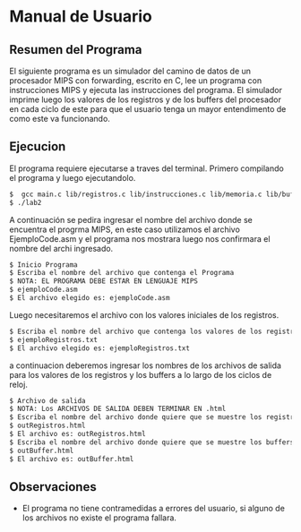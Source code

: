 # Manual de Usuario

## Resumen del Programa

El siguiente programa es un simulador del camino de datos de un procesador MIPS con forwarding, escrito en C, lee un programa con instrucciones MIPS y ejecuta las instrucciones del programa. El simulador imprime luego los valores de los registros y de los buffers del procesador en cada ciclo de este para que el usuario tenga un mayor entendimento de como este va funcionando.

## Ejecucion

El programa requiere ejecutarse a traves del terminal. Primero compilando el programa y luego ejecutandolo.

```sh
$  gcc main.c lib/registros.c lib/instrucciones.c lib/memoria.c lib/buffer.c -o lab2
$ ./lab2
```

A continuación se pedira ingresar el nombre del archivo donde se encuentra el progrma MIPS, en este caso utilizamos el archivo EjemploCode.asm y el programa nos mostrara luego nos confirmara el nombre del archi ingresado.

```sh
$ Inicio Programa
$ Escriba el nombre del archivo que contenga el Programa
$ NOTA: EL PROGRAMA DEBE ESTAR EN LENGUAJE MIPS
$ ejemploCode.asm
$ El archivo elegido es: ejemploCode.asm
```

Luego necesitaremos el archivo con los valores iniciales de los registros.

```sh
$ Escriba el nombre del archivo que contenga los valores de los registros
$ ejemploRegistros.txt
$ El archivo elegido es: ejemploRegistros.txt
```

a continuacion deberemos ingresar los nombres de los archivos de salida para los valores de los registros y los buffers a lo largo de los ciclos de reloj.

```sh
$ Archivo de salida
$ NOTA: Los ARCHIVOS DE SALIDA DEBEN TERMINAR EN .html
$ Escriba el nombre del archivo donde quiere que se muestre los registros
$ outRegistros.html
$ El archivo es: outRegistros.html
$ Escriba el nombre del archivo donde quiere que se muestre los buffers a traves de los ciclos
$ outBuffer.html
$ El archivo es: outBuffer.html
```

## Observaciones

* El programa no tiene contramedidas a errores del usuario, si alguno de los archivos no existe el programa fallara.



